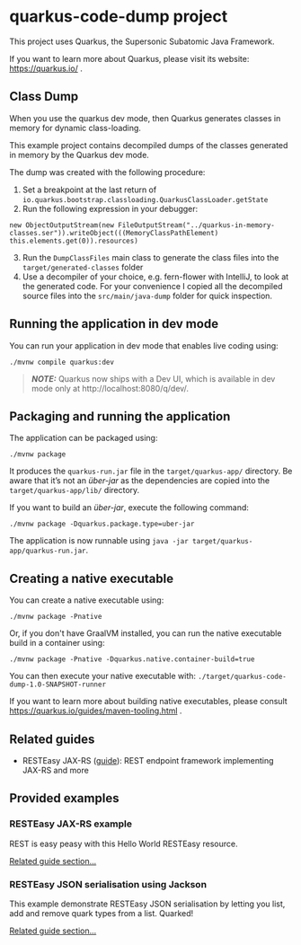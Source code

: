 # quarkus-code-dump project

This project uses Quarkus, the Supersonic Subatomic Java Framework.

If you want to learn more about Quarkus, please visit its website: https://quarkus.io/ .

## Class Dump

When you use the quarkus dev mode, then Quarkus generates classes in memory for dynamic class-loading.

This example project contains decompiled dumps of the classes generated in memory by the Quarkus dev mode.

The dump was created with the following procedure:
1. Set a breakpoint at the last return of `io.quarkus.bootstrap.classloading.QuarkusClassLoader.getState`
2. Run the following expression in your debugger:
```
new ObjectOutputStream(new FileOutputStream("../quarkus-in-memory-classes.ser")).writeObject(((MemoryClassPathElement) this.elements.get(0)).resources)
```
3. Run the `DumpClassFiles` main class to generate the class files into the `target/generated-classes` folder
4. Use a decompiler of your choice, e.g. fern-flower with IntelliJ, to look at the generated code.
For your convenience I copied all the decompiled source files into the `src/main/java-dump` folder for quick inspection.

## Running the application in dev mode

You can run your application in dev mode that enables live coding using:

```shell script
./mvnw compile quarkus:dev
```

> **_NOTE:_**  Quarkus now ships with a Dev UI, which is available in dev mode only at http://localhost:8080/q/dev/.

## Packaging and running the application

The application can be packaged using:

```shell script
./mvnw package
```

It produces the `quarkus-run.jar` file in the `target/quarkus-app/` directory. Be aware that it’s not an _über-jar_ as
the dependencies are copied into the `target/quarkus-app/lib/` directory.

If you want to build an _über-jar_, execute the following command:

```shell script
./mvnw package -Dquarkus.package.type=uber-jar
```

The application is now runnable using `java -jar target/quarkus-app/quarkus-run.jar`.

## Creating a native executable

You can create a native executable using:

```shell script
./mvnw package -Pnative
```

Or, if you don't have GraalVM installed, you can run the native executable build in a container using:

```shell script
./mvnw package -Pnative -Dquarkus.native.container-build=true
```

You can then execute your native executable with: `./target/quarkus-code-dump-1.0-SNAPSHOT-runner`

If you want to learn more about building native executables, please consult https://quarkus.io/guides/maven-tooling.html
.

## Related guides

- RESTEasy JAX-RS ([guide](https://quarkus.io/guides/rest-json)): REST endpoint framework implementing JAX-RS and more

## Provided examples

### RESTEasy JAX-RS example

REST is easy peasy with this Hello World RESTEasy resource.

[Related guide section...](https://quarkus.io/guides/getting-started#the-jax-rs-resources)

### RESTEasy JSON serialisation using Jackson

This example demonstrate RESTEasy JSON serialisation by letting you list, add and remove quark types from a list.
Quarked!

[Related guide section...](https://quarkus.io/guides/rest-json#creating-your-first-json-rest-service)
